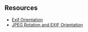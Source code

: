 ## Resources

- [Exif Orientation](http://sylvana.net/jpegcrop/exif_orientation.html)
- [JPEG Rotation and EXIF Orientation](http://www.impulseadventure.com/photo/exif-orientation.html)
